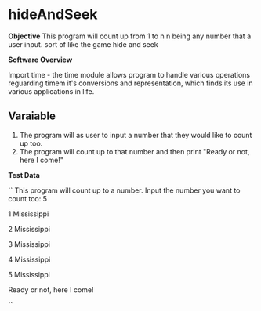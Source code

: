 # hideAndSeek

**Objective**
This program will count up from 1 to n n being any number that a user input. sort of like the game hide and seek

**Software Overview** 


Import time - the time module allows program to handle various operations reguarding timem it's conversions and representation, which finds its use in various applications in life. 

Varaiable
---------
1. The program will as user to input a number that they would like to count up too.
2. The program will count up to that number and then print "Ready or not, here I come!"

**Test Data**

``
This program will count up to a number. Input the number you want to count too: 5

1 Mississippi

2 Mississippi

3 Mississippi

4 Mississippi

5 Mississippi

Ready or not, here I come!

``

